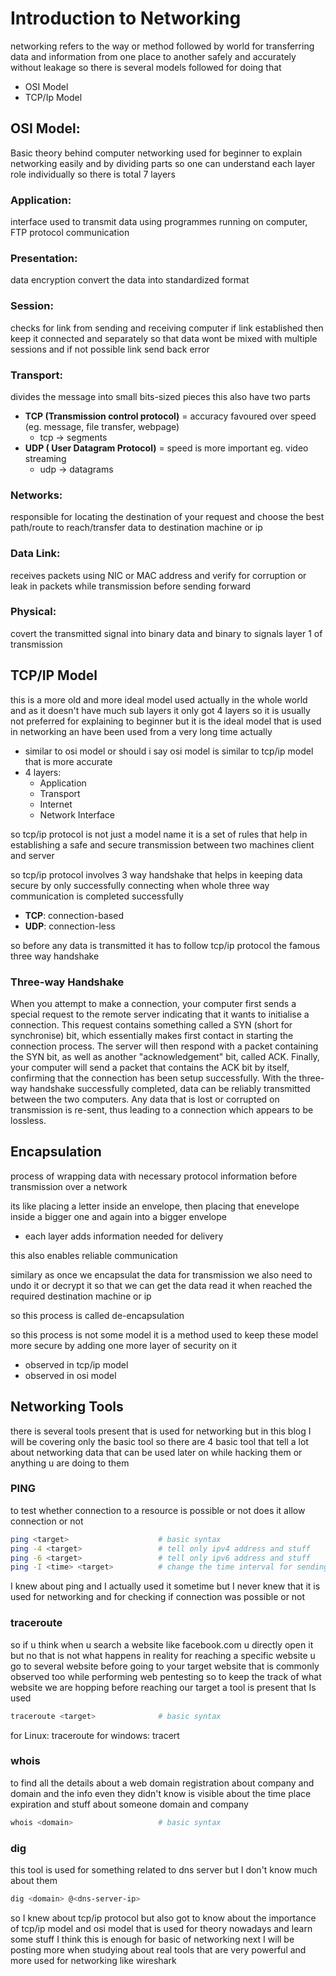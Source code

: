 # Introduction to Networking 

networking refers to the way or method followed by world for transferring data and information from one place to another safely and accurately without leakage so there is several models followed for doing that

- OSI Model
- TCP/Ip Model

## OSI Model: 

Basic theory behind computer networking used for beginner to explain networking easily and by dividing parts so one can understand each layer role individually so there is total 7 layers 

### Application: 
interface used to transmit data using programmes running on computer, FTP protocol communication

### Presentation: 
data encryption convert the data into standardized format 

### Session: 
checks for link from sending and receiving computer if link established then keep it connected and separately so that data wont be mixed with multiple sessions and if not possible link send back error 

### Transport:
divides the message into small bits-sized pieces 
this also have two parts
- **TCP (Transmission control protocol)** = accuracy favoured over speed (eg. message, file transfer, webpage)
	- tcp -> segments
- **UDP ( User Datagram Protocol)** = speed is more important eg. video streaming
	- udp -> datagrams

### Networks:
responsible for locating the destination of your request and choose the best path/route to reach/transfer data to destination machine or ip

### Data Link:
receives packets using NIC or MAC address and verify for corruption or leak in packets while transmission before sending forward 

### Physical: 
covert the transmitted signal into binary data and binary to signals layer 1 of transmission 

## TCP/IP Model

this is a more old and more ideal model used actually in the whole world and as it doesn't have much sub layers it only got 4 layers so it is usually not preferred for explaining to beginner but it is the ideal model that is used in networking an have been used from a very long time actually

- similar to osi model or should i say osi model is similar to tcp/ip model that is more accurate
- 4 layers:
  - Application
  - Transport
  - Internet
  - Network Interface 

so tcp/ip protocol is not just a model name it is a set of rules that help in establishing a safe and secure transmission between two machines client and server 

so tcp/ip protocol involves 3 way handshake that helps in keeping data secure by only successfully connecting when whole three way communication is completed successfully 

- **TCP**: connection-based
- **UDP**: connection-less

so before any data is transmitted it has to follow tcp/ip protocol the famous three way handshake 

### Three-way Handshake

When you attempt to make a connection, your computer first sends a special request to the remote server indicating that it wants to initialise a connection. This request contains something called a SYN (short for synchronise) bit, which essentially makes first contact in starting the connection process. The server will then respond with a packet containing the SYN bit, as well as another "acknowledgement" bit, called ACK. Finally, your computer will send a packet that contains the ACK bit by itself, confirming that the connection has been setup successfully. With the three-way handshake successfully completed, data can be reliably transmitted between the two computers. Any data that is lost or corrupted on transmission is re-sent, thus leading to a connection which appears to be lossless.

## Encapsulation

process of wrapping data with necessary protocol information before transmission over a network 
 
its like placing a letter inside an envelope, then placing that enevelope inside a bigger one and again into a bigger envelope 

- each layer adds information needed for delivery 

this also enables reliable communication 

similary as once we encapsulat the data for transmission we also need to undo it or decrypt it so that we can get the data read it when reached the required destination machine or ip 

so this process is called de-encapsulation

so this process is not some model it is a method used to keep these model more secure by adding one more layer of security on it 

- observed in tcp/ip model
- observed in osi model

## Networking Tools

there is several tools present that is used for networking but in this blog I will be covering only the basic tool 
so there are 4 basic tool that tell a lot about networking data that can be used later on while hacking them or anything u are doing to them 

### PING
to test whether connection to a resource is possible or not does  it allow connection or not 

```bash
ping <target>                    # basic syntax
ping -4 <target>                 # tell only ipv4 address and stuff
ping -6 <target>                 # tell only ipv6 address and stuff
ping -I <time> <target>          # change the time interval for sending request to the target for checking for connections
```

I knew about ping and I actually used it sometime but I never knew that it is used for networking and for checking if connection was possible or not

### traceroute
so if u think when u search a website like facebook.com u directly open it but no that is not what happens in reality for reaching a specific website u go to several website before going to your target website that is commonly observed too while performing web pentesting so to keep the track of what website we are hopping before reaching our target a tool is present that Is used 

```bash
traceroute <target>              # basic syntax 
```

for Linux: traceroute
for windows: tracert

### whois
to find all the details about a web domain registration about company and domain and the info even they didn't know is visible about the time place expiration and stuff about someone domain and company 

```bash
whois <domain>                   # basic syntax
```

### dig
this tool is used for something related to dns server but I don't know much about them 

```bash
dig <domain> @<dns-server-ip>
```

so I knew about tcp/ip protocol but also got to know about the importance of tcp/ip model and osi model that is used for theory nowadays and learn some stuff I think this is enough for basic of networking 
next I will be posting more when studying about real tools that are very powerful and more used for networking like wireshark
